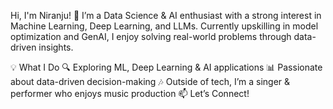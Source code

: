Hi, I'm Niranju! 👋
I’m a Data Science & AI enthusiast with a strong interest in Machine Learning, Deep Learning, and LLMs. Currently upskilling in model optimization and GenAI, I enjoy solving real-world problems through data-driven insights.

💡 What I Do
🔍 Exploring ML, Deep Learning & AI applications
📊 Passionate about data-driven decision-making
🎶 Outside of tech, I’m a singer & performer who enjoys music production
📫 Let’s Connect!

<!---
niranju23/niranju23 is a ✨ special ✨ repository because its `README.md` (this file) appears on your GitHub profile.
You can click the Preview link to take a look at your changes.
--->
